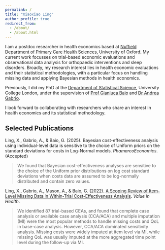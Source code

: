 ```yaml
---
permalink: /
title: "Xiaoxiao Ling"
author_profile: true
redirect_from: 
  - /about/
  - /about.html
---
```


I am a postdoc researcher in health economics based at [Nuffield Department of Primary Care Health Sciences](https://www.phc.ox.ac.uk/research/groups-and-centres/health-economics-research), University of Oxford. My current work focusses on trial-based economic evaluations and observational data analysis for orthopaedic interventions and sleep disorders. Broadly, my research interest lies in health economic evaluations and their statistical methodologies, with a particular focus on handling missing data and applying Bayesian methods in health economics.

Previously, I did my PhD at the [Department of Statistical Science](https://www.ucl.ac.uk/statistics/department-statistical-science), University College London, under the supervision of [Prof Gianluca Baio](https://gianluca.statistica.it) and [Dr Andrea Gabrio](https://sites.google.com/site/agabriostats/home). 

I look forward to collaborating with researchers who share an interest in health economics and its statistical methodology.

Selected Publications
------

Ling, X., Gabrio, A., & Baio, G. (2025). Bayesian cost-effectiveness analysis using individual-level data is sensitive to the choice of Uniform priors on the standard deviations for costs in Log-Normal models. *PhamarcoEconomics*.(Accepted) 

> We found that Bayesian cost-effectiveness analyses are sensitive to the choice of the Uniform prior distributions on log cost standard deviations when costs data are assumed to be log-normally distributed and contain zero values. 


Ling, X., Gabrio, A., Mason, A., & Baio, G. (2022). [A Scoping Review of Item-Level Missing Data in Within-Trial Cost-Effectiveness Analysis](https://www.sciencedirect.com/science/article/pii/S1098301522001115). *Value in Health*.

> We identified 87 trial-based CEAs, and found that complete case analysis or available case analysis (CCA/ACA) and multiple imputation (MI) were the most popular methods to handle missing costs and QoL in base-case analysis. However, CCA/ACA dominated sensitivity analysis. Missing costs were widely imputed at item level via MI, while missing QoL was usually imputed at the more aggregated time point level during the follow-up via MI.

